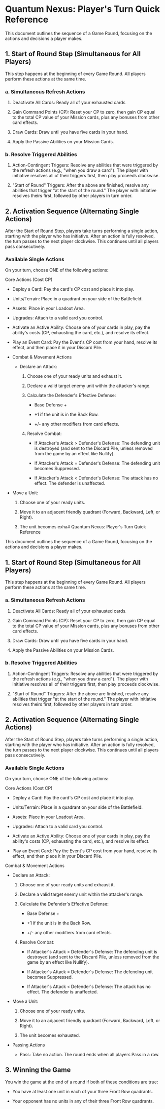 # Quantum Nexus: Player's Turn Quick Reference

This document outlines the sequence of a Game Round, focusing on the actions and decisions a player makes.

## 1\. Start of Round Step (Simultaneous for All Players)

This step happens at the beginning of every Game Round. All players perform these actions at the same time.

### a. Simultaneous Refresh Actions

1.  Deactivate All Cards: Ready all of your exhausted cards.
    
2.  Gain Command Points (CP): Reset your CP to zero, then gain CP equal to the total CP value of your Mission cards, plus any bonuses from other card effects.
    
3.  Draw Cards: Draw until you have five cards in your hand.
    
4.  Apply the Passive Abilities on your Mission Cards.

### b. Resolve Triggered Abilities

1.  Action-Contingent Triggers: Resolve any abilities that were triggered by the refresh actions (e.g., "when you draw a card"). The player with initiative resolves all of their triggers first, then play proceeds clockwise.
    
2.  "Start of Round" Triggers: After the above are finished, resolve any abilities that trigger "at the start of the round." The player with initiative resolves theirs first, followed by other players in turn order.

## 2\. Activation Sequence (Alternating Single Actions)

After the Start of Round Step, players take turns performing a single action, starting with the player who has initiative. After an action is fully resolved, the turn passes to the next player clockwise. This continues until all players pass consecutively.

### Available Single Actions

On your turn, choose ONE of the following actions:

Core Actions (Cost CP)

*   Deploy a Card: Pay the card's CP cost and place it into play.

*   Units/Terrain: Place in a quadrant on your side of the Battlefield.

*   Assets: Place in your Loadout Area.

*   Upgrades: Attach to a valid card you control.

*   Activate an Active Ability: Choose one of your cards in play, pay the ability's costs (CP, exhausting the card, etc.), and resolve its effect.

*   Play an Event Card: Pay the Event's CP cost from your hand, resolve its effect, and then place it in your Discard Pile.

*   Combat & Movement Actions

    *   Declare an Attack:

        1.  Choose one of your ready units and exhaust it.
        
        2.  Declare a valid target enemy unit within the attacker's range.
        
        3.  Calculate the Defender's Effective Defense:

            *   Base Defense +
        
            *   +1 if the unit is in the Back Row.
        
            *   +/- any other modifiers from card effects.

        4.  Resolve Combat:

            *   If Attacker's Attack > Defender's Defense: The defending unit is destroyed (and sent to the Discard Pile, unless removed from the game by an effect like Nullify).
        
            *   If Attacker's Attack = Defender's Defense: The defending unit becomes Suppressed.
        
            *   If Attacker's Attack < Defender's Defense: The attack has no effect. The defender is unaffected.

*   Move a Unit:

    1.  Choose one of your ready units.
        
    2.  Move it to an adjacent friendly quadrant (Forward, Backward, Left, or Right).
        
    3.  The unit becomes exha# Quantum Nexus: Player's Turn Quick Reference

This document outlines the sequence of a Game Round, focusing on the actions and decisions a player makes.

## 1\. Start of Round Step (Simultaneous for All Players)

This step happens at the beginning of every Game Round. All players perform these actions at the same time.

### a. Simultaneous Refresh Actions

1.  Deactivate All Cards: Ready all of your exhausted cards.
    
2.  Gain Command Points (CP): Reset your CP to zero, then gain CP equal to the total CP value of your Mission cards, plus any bonuses from other card effects.
    
3.  Draw Cards: Draw until you have five cards in your hand.
    
4.  Apply the Passive Abilities on your Mission Cards.
    

### b. Resolve Triggered Abilities

1.  Action-Contingent Triggers: Resolve any abilities that were triggered by the refresh actions (e.g., "when you draw a card"). The player with initiative resolves all of their triggers first, then play proceeds clockwise.
    
2.  "Start of Round" Triggers: After the above are finished, resolve any abilities that trigger "at the start of the round." The player with initiative resolves theirs first, followed by other players in turn order.
    

## 2\. Activation Sequence (Alternating Single Actions)

After the Start of Round Step, players take turns performing a single action, starting with the player who has initiative. After an action is fully resolved, the turn passes to the next player clockwise. This continues until all players pass consecutively.

### Available Single Actions

On your turn, choose ONE of the following actions:

Core Actions (Cost CP)

*   Deploy a Card: Pay the card's CP cost and place it into play.

*   Units/Terrain: Place in a quadrant on your side of the Battlefield.
    
*   Assets: Place in your Loadout Area.
    
*   Upgrades: Attach to a valid card you control.

*   Activate an Active Ability: Choose one of your cards in play, pay the ability's costs (CP, exhausting the card, etc.), and resolve its effect.
    
*   Play an Event Card: Pay the Event's CP cost from your hand, resolve its effect, and then place it in your Discard Pile.

Combat & Movement Actions

*   Declare an Attack:
    

    1.  Choose one of your ready units and exhaust it.
        
    2.  Declare a valid target enemy unit within the attacker's range.
        
    3.  Calculate the Defender's Effective Defense:

        *   Base Defense +
            
        *   +1 if the unit is in the Back Row.
            
        *   +/- any other modifiers from card effects.

    4.  Resolve Combat:

        *   If Attacker's Attack > Defender's Defense: The defending unit is destroyed (and sent to the Discard Pile, unless removed from the game by an effect like Nullify).
            
        *   If Attacker's Attack = Defender's Defense: The defending unit becomes Suppressed.
            
        *   If Attacker's Attack < Defender's Defense: The attack has no effect. The defender is unaffected.

*   Move a Unit:

    1.  Choose one of your ready units.
        
    2.  Move it to an adjacent friendly quadrant (Forward, Backward, Left, or Right).
        
    3.  The unit becomes exhausted.

*   Passing Actions

    *   Pass: Take no action. The round ends when all players Pass in a row.

## 3\. Winning the Game

You win the game at the end of a round if both of these conditions are true:

*   You have at least one unit in each of your three Front Row quadrants.
    
*   Your opponent has no units in any of their three Front Row quadrants.

